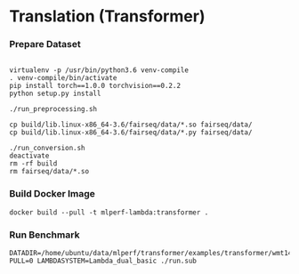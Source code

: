 # Translation (Transformer)

### Prepare Dataset

```

virtualenv -p /usr/bin/python3.6 venv-compile
. venv-compile/bin/activate
pip install torch==1.0.0 torchvision==0.2.2
python setup.py install

./run_preprocessing.sh

cp build/lib.linux-x86_64-3.6/fairseq/data/*.so fairseq/data/
cp build/lib.linux-x86_64-3.6/fairseq/data/*.py fairseq/data/

./run_conversion.sh
deactivate
rm -rf build
rm fairseq/data/*.so
```

### Build Docker Image

```
docker build --pull -t mlperf-lambda:transformer .
```

### Run Benchmark

```
DATADIR=/home/ubuntu/data/mlperf/transformer/examples/transformer/wmt14_en_de/utf8 PULL=0 LAMBDASYSTEM=Lambda_dual_basic ./run.sub
```
